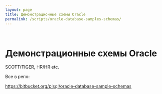 ```yaml
---
layout: page
title: Демонстрационные схемы Oracle
permalink: /scripts/oracle-database-samples-schemas/
---
```


<br/>

# Демонстрационные схемы Oracle

SCOTT/TIGER, HR/HR etc.

Все в репо:  

https://bitbucket.org/plsql/oracle-database-sample-schemas
